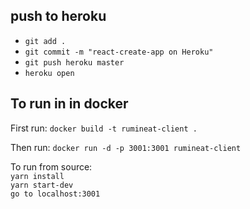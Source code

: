 ## push to heroku

- `git add .`
- `git commit -m "react-create-app on Heroku"`
- `git push heroku master`
- `heroku open`

## To run in in docker
First run:
`docker build -t rumineat-client .`

Then run:
`docker run -d -p 3001:3001 rumineat-client`

To run from source:  
`yarn install`  
`yarn start-dev`  
`go to localhost:3001`
